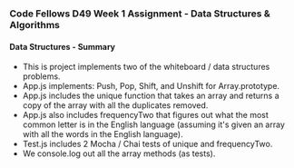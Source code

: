 ### Code Fellows D49 Week 1 Assignment - Data Structures & Algorithms

#### Data Structures - Summary
+ This is project implements two of the whiteboard / data structures problems.
+ App.js implements: Push, Pop, Shift, and Unshift for Array.prototype.
+ App.js includes the unique function that takes an array and returns a copy of the array with all the duplicates removed.
+ App.js also includes frequencyTwo that figures out what the most common letter is in the English language (assuming it's given an array with all the words in the English language).
+ Test.js includes 2 Mocha / Chai tests of unique and frequencyTwo.
+ We console.log out all the array methods (as tests).



